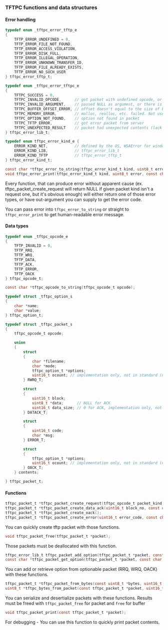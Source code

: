 ### TFTPC functions and data structures

#### Error handling
```c
typedef enum _tftpc_error_tftp_e
{
    TFTP_ERROR_UNDEFINED = 0,
    TFTP_ERROR_FILE_NOT_FOUND,
    TFTP_ERROR_ACCESS_VIOLATION,
    TFTP_ERROR_DISK_FULL,
    TFTP_ERROR_ILLEGAL_OPERATION,
    TFTP_ERROR_UNKNOWN_TRANSFER_ID,
    TFTP_ERROR_FILE_ALREADY_EXISTS,
    TFTP_ERROR_NO_SUCH_USER
} tftpc_error_tftp_t;

typedef enum _tftpc_error_tftpc_e
{
    TFTPC_SUCCESS = 0,
    TFTPC_INVALID_OPCODE,      // got packet with undefined opcode, or passed packet with wrong type to some function.
    TFTPC_INVALID_ARGUMENT,    // passed NULL as argument, or there is something wrong with the arguments
    TFTPC_BUFFER_OFFSET_ERROR, // offset doesn't equal to the size of buffer (packet is corrupted or bug in deserialization code)
    TFTPC_MEMORY_ERROR,        // malloc, realloc, etc. failed. Not used right now.
    TFTPC_OPTION_NOT_FOUND,    // option not found in packet
    TFTPC_TFTP_ERROR,          // got error packet from server
    TFTPC_UNEXPECTED_RESULT    // packet had unexpected contents (lack of options, data, etc.)
} tftpc_error_lib_t;

typedef enum tftpc_error_kind_e {
    ERROR_KIND_NET,            // defined by the OS, WSAError for windows and errno for linux
    ERROR_KIND_LIB,            // tftpc_error_lib_t
    ERROR_KIND_TFTP            // tftpc_error_tftp_t
} tftpc_error_kind_t;

const char *tftpc_error_to_string(tftpc_error_kind_t kind, uint8_t error);
void tftpc_error_print(tftpc_error_kind_t kind, uint8_t error, const char *msg);
```
Every function, that can produce error without apparent cause (ex. tftpc_packet_create_request will return NULL if given packet kind isn't a request one, but it's obvious enough) will either return one of those error types, or have out-argument you can supply to get the error code.

You can pass error into `tftpc_error_to_string` or straight to `tftpc_error_print` to get human-readable error message.

#### Data types
```c
typedef enum _tftpc_opcode_e
{
    TFTP_INVALID = 0,
    TFTP_RRQ,
    TFTP_WRQ,
    TFTP_DATA,
    TFTP_ACK,
    TFTP_ERROR,
    TFTP_OACK
} tftpc_opcode_t;

const char *tftpc_opcode_to_string(tftpc_opcode_t opcode);

typedef struct _tftpc_option_s
{
    char *name;
    char *value;
} tftpc_option_t;

typedef struct _tftpc_packet_s
{
    tftpc_opcode_t opcode;

    union
    {
        struct
        {
            char *filename;
            char *mode;
            tftpc_option_t *options;
            uint16_t ocount; // implementation only, not in standard (not serialized)
        } RWRQ_T;

        struct
        {
            uint16_t block;
            uint8_t *data;      // NULL for ACK
            uint16_t data_size; // 0 for ACK, implementation only, not in standard (not serialized)
        } DATACK_T;

        struct
        {
            uint16_t code;
            char *msg;
        } ERROR_T;

        struct
        {
            tftpc_option_t *options;
            uint16_t ocount; // implementation only, not in standard (not serialized)
        } OACK_T;
    } contents;

} tftpc_packet_t;
```

#### Functions

```c
tftpc_packet_t *tftpc_packet_create_request(tftpc_opcode_t packet_kind, const char *file_name, const char *mode); // NULL if invalid opcode
tftpc_packet_t *tftpc_packet_create_data_ack(uint16_t block_no, const uint8_t *opt_data, uint16_t opt_data_size); // NULL if invalid opcode
tftpc_packet_t *tftpc_packet_create_oack();
tftpc_packet_t *tftpc_packet_create_error(uint16_t error_code, const char* error_message);                        // NULL if error_message == NULL
```
You can quickly create tftp packet with those functions.

```c
void tftpc_packet_free(tftpc_packet_t *packet);
```
Those packets must be deallocated with this function.

```c
tftpc_error_lib_t tftpc_packet_add_option(tftpc_packet_t *packet, const char *name, const char *value);
const char *tftpc_packet_get_option(tftpc_packet_t *packet, const char *name, tftpc_error_lib_t *out_error);
```
You can add or retrieve option from optionable packet (RRQ, WRQ, OACK) with these functions.

```c
tftpc_packet_t *tftpc_packet_from_bytes(const uint8_t *bytes, uint16_t bytes_size, tftpc_error_lib_t *out_error);
uint8_t *tftpc_bytes_from_packet(const tftpc_packet_t *packet, uint16_t *out_size, tftpc_error_lib_t *out_error);
```
You can serialize and desertialize packets with these functions. Results must be freed with `tftpc_packet_free` for packet and `free` for buffer

```c
void tftpc_packet_print(const tftpc_packet_t *packet);
```
For debugging - You can use this function to quickly print packet contents.
